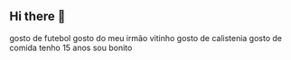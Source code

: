 ## Hi there 👋
gosto de futebol
gosto do meu irmão vitinho
gosto de calistenia 
gosto de comida
tenho 15 anos
sou bonito
